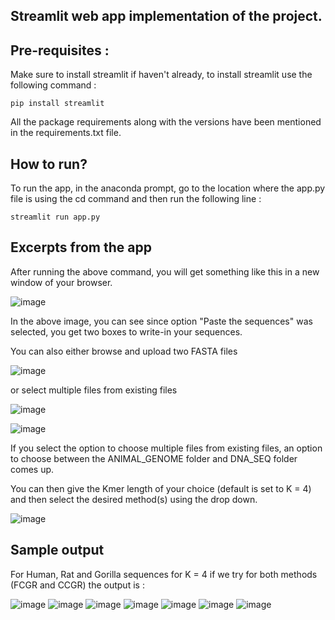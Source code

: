 ## Streamlit web app implementation of the project. 

## Pre-requisites :

Make sure to install streamlit if haven't already, to install streamlit use the following command :

```
pip install streamlit
```
All the package requirements along with the versions have been mentioned in the requirements.txt file. 

## How to run?

To run the app, in the anaconda prompt, go to the location where the app.py file is using the cd command and then run the following line :

```
streamlit run app.py
```

## Excerpts from the app

After running the above command, you will get something like this in a new window of your browser. 

![image](https://user-images.githubusercontent.com/59824729/119312536-1d6e1c00-bc90-11eb-9829-25067cd8621c.png)

In the above image, you can see since option "Paste the sequences" was selected, you get two boxes to write-in your sequences. 

You can also either browse and upload two FASTA files 

![image](https://user-images.githubusercontent.com/59824729/119312869-848bd080-bc90-11eb-9068-6d68b5c5f78f.png)

or select multiple files from existing files

![image](https://user-images.githubusercontent.com/59824729/119360284-1531d300-bcc8-11eb-8928-cd8d6ae78172.png)

![image](https://user-images.githubusercontent.com/59824729/119360456-427e8100-bcc8-11eb-9417-a3736666d862.png)

If you select the option to choose multiple files from existing files, an option to choose between the ANIMAL_GENOME folder and DNA_SEQ folder comes up.

You can then give the Kmer length of your choice (default is set to K = 4) and then select the desired method(s) using the drop down.

![image](https://user-images.githubusercontent.com/59824729/119313087-c0269a80-bc90-11eb-8609-2172807b754c.png)

## Sample output

For Human, Rat and Gorilla sequences for K = 4 if we try for both methods (FCGR and CCGR) the output is : 

![image](https://user-images.githubusercontent.com/59824729/119313586-578bed80-bc91-11eb-99b4-d92b44f03548.png)
![image](https://user-images.githubusercontent.com/59824729/119360789-9db07380-bcc8-11eb-92fd-6e4222ebafbe.png)
![image](https://user-images.githubusercontent.com/59824729/119313632-68d4fa00-bc91-11eb-9e6f-2f27afa0e274.png)
![image](https://user-images.githubusercontent.com/59824729/119313656-6ffc0800-bc91-11eb-97e2-b3484a94200d.png)
![image](https://user-images.githubusercontent.com/59824729/119361996-e157ad00-bcc9-11eb-92da-d43636d38c4f.png)
![image](https://user-images.githubusercontent.com/59824729/119361807-afdee180-bcc9-11eb-883e-edb30447cd95.png)
![image](https://user-images.githubusercontent.com/59824729/119361321-27f8d780-bcc9-11eb-833a-0f2bb3ff0670.png)


